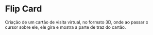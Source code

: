 # Flip Card
Criação de um cartão de visita virtual, no formato 3D, onde ao passar o cursor sobre ele, ele gira e mostra a parte de traz do cartão.
